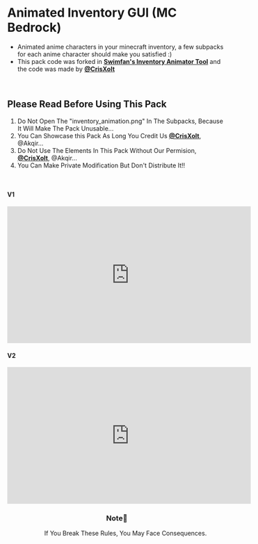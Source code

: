 # Animated Inventory GUI (MC Bedrock)
<DOCTYPE html>
<html>
  <ul>
  <li>Animated anime characters in your minecraft inventory, a few subpacks for each anime character should make you satisfied :)</li>
  <li>This pack code was forked in <a href="https://github.com/Swedeachu/MCPE-Inventory-Animator"><b>Swimfan's Inventory Animator Tool</b></a> and the code was made by <b><a href="https://github.com/CrisXolt">@CrisXolt</a></b></b></a></li>
  </ul>
  <br>
<h2> Please Read Before Using This Pack </h2>

<ol>
  <li>Do Not Open The "inventory_animation.png" In The Subpacks, Because It Will Make The Pack Unusable...</li> 
  <li>You Can Showcase this Pack As Long You Credit Us <b><a href="https://github.com/CrisXolt">@CrisXolt</a></b>, @Akqir...</li> 
  <li>Do Not Use The Elements In This Pack Without Our Permision, <b><a href="https://github.com/CrisXolt">@CrisXolt</a></b>, @Akqir...</li> 
  <li>You Can Make Private Modification But Don't Distribute It!!</li> 
</ol>
<br>

  <h4>V1</h4>
  <iframe width="560" height="315" src="https://www.youtube.com/embed/aakA7UrQl88?si=MoQwuRrQqMsw_rgp" title="YouTube video player" frameborder="0" allow="accelerometer; autoplay; clipboard-write; encrypted-media; gyroscope; picture-in-picture; web-share" allowfullscreen>V1</iframe>
  <h4>V2</h4>
  <iframe width="560" height="315" src="https://www.youtube.com/embed/wFLH5QmgEIU?si=1o6mExcp2KLFs7tQ" title="YouTube video player" frameborder="0" allow="accelerometer; autoplay; clipboard-write; encrypted-media; gyroscope; picture-in-picture; web-share" allowfullscreen>V1</iframe>


  <h3 align="center" >Note📔</h3>
 <dd  align="center">If You Break These Rules, You May Face Consequences.</dd>
</html>
